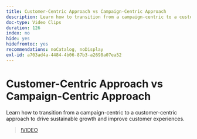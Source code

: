 ```yaml
---
title: Customer-Centric Approach vs Campaign-Centric Approach
description: Learn how to transition from a campaign-centric to a customer-centric approach to drive sustainable growth and improve customer experiences.
doc-type: Video Clips
duration: 126
index: no
hide: yes
hidefromtoc: yes
recommendations: noCatalog, noDisplay
exl-id: a703ad4a-4484-4b06-87b3-a2698a07ea52
---
```

# Customer-Centric Approach vs Campaign-Centric Approach

Learn how to transition from a campaign-centric to a customer-centric approach to drive sustainable growth and improve customer experiences.

<!-- 85_S651_3442537_125_customercentric-approach-vs-campaigncentric-approach -->
>[!VIDEO](https://video.tv.adobe.com/v/3458235/?learn=on&enablevpops=true)
